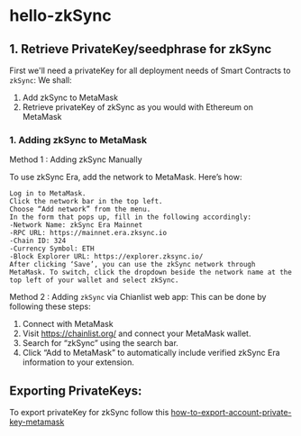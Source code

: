 # hello-zkSync

## 1. Retrieve PrivateKey/seedphrase for zkSync
First we'll need a privateKey for all deployment needs of Smart Contracts to `zkSync`:
We shall:
1. Add zkSync to MetaMask
2. Retrieve privateKey of zkSync as you would with Ethereum on MetaMask

### 1. Adding zkSync to MetaMask

Method 1 : Adding zkSync Manually

To use zkSync Era, add the network to MetaMask. Here’s how:

    Log in to MetaMask.
    Click the network bar in the top left.
    Choose “Add network” from the menu.
    In the form that pops up, fill in the following accordingly:
    -Network Name: zkSync Era Mainnet
    -RPC URL: https://mainnet.era.zksync.io
    -Chain ID: 324
    -Currency Symbol: ETH
    -Block Explorer URL: https://explorer.zksync.io/
    After clicking ‘Save’, you can use the zkSync network through MetaMask. To switch, click the dropdown beside the network name at the top left of your wallet and select zkSync.

Method 2 : Adding `zkSync` via Chianlist web app:
This can be done by following these steps:

1. Connect with MetaMask
2. Visit https://chainlist.org/ and connect your MetaMask wallet.
3. Search for “zkSync” using the search bar.
4. Click “Add to MetaMask” to automatically include verified zkSync Era information to your extension.

## Exporting PrivateKeys:
To export privateKey for zkSync follow this [how-to-export-account-private-key-metamask](https://support.metamask.io/hc/en-us/articles/360015289632-How-to-export-an-account-s-private-key)